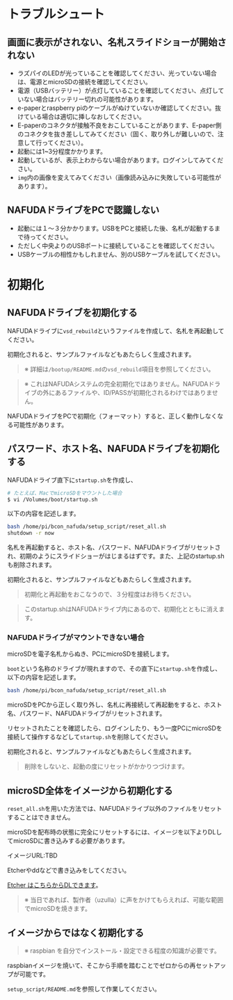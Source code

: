トラブルシュート
==============

## 画面に表示がされない、名札スライドショーが開始されない

- ラズパイのLEDが光っていることを確認してください、光っていない場合は、電源とmicroSDの接続を確認してください。
- 電源（USBバッテリー）が点灯していることを確認してください、点灯していない場合はバッテリー切れの可能性があります。
- e-paperとraspberry piのケーブルがぬけていないか確認してください。抜けている場合は適切に挿しなおしてください。
- E-paperのコネクタが接触不良をおこしていることがあります、E-paper側のコネクタを抜き差ししてみてください（固く、取り外しが難しいので、注意して行ってください）。
- 起動には1~3分程度かかります。
- 起動しているが、表示上わからない場合があります。ログインしてみてください。
- `img`内の画像を変えてみてください（画像読み込みに失敗している可能性があります）。


## NAFUDAドライブをPCで認識しない

- 起動には１〜３分かかります。USBをPCと接続した後、名札が起動するまで待ってください。
- ただしく中央よりのUSBポートに接続していることを確認してください。
- USBケーブルの相性かもしれません、別のUSBケーブルを試してください。


# 初期化

## NAFUDAドライブを初期化する

NAFUDAドライブに`vsd_rebuild`というファイルを作成して、名札を再起動してください。

初期化されると、サンプルファイルなどもあたらしく生成されます。

> ※ 詳細は`/bootup/README.md`の`vsd_rebuild`項目を参照してください。

> ※ これはNAFUDAシステムの完全初期化ではありません。NAFUDAドライブの外にあるファイルや、ID/PASSが初期化されるわけではありません。

NAFUDAドライブをPCで初期化（フォーマット）すると、正しく動作しなくなる可能性があります。


## パスワード、ホスト名、NAFUDAドライブを初期化する

NAFUDAドライブ直下に`startup.sh`を作成し、

```bash
# たとえば、MacでmicroSDをマウントした場合
$ vi /Volumes/boot/startup.sh
```

以下の内容を記述します。

```bash
bash /home/pi/bcon_nafuda/setup_script/reset_all.sh
shutdown -r now
```

名札を再起動すると、ホスト名、パスワード、NAFUDAドライブがリセットされ、初期のようにスライドショーがはじまるはずです。また、上記のstartup.shも削除されます。

初期化されると、サンプルファイルなどもあたらしく生成されます。

> 初期化と再起動をおこなうので、３分程度はお待ちください。

> このstartup.shはNAFUDAドライブ内にあるので、初期化とともに消えます。


### NAFUDAドライブがマウントできない場合

microSDを電子名札からぬき、PCにmicroSDを接続します。

`boot`という名称のドライブが現れますので、その直下に`startup.sh`を作成し、以下の内容を記述します。

```bash
bash /home/pi/bcon_nafuda/setup_script/reset_all.sh
```

microSDをPCから正しく取り外し、名札に再接続して再起動をすると、ホスト名、パスワード、NAFUDAドライブがリセットされます。

リセットされたことを確認したら、ログインしたり、もう一度PCにmicroSDを接続して操作するなどして`startup.sh`を削除してください。

初期化されると、サンプルファイルなどもあたらしく生成されます。

> 削除をしないと、起動の度にリセットがかかりつづけます。


## microSD全体をイメージから初期化する

`reset_all.sh`を用いた方法では、NAFUDAドライブ以外のファイルをリセットすることはできません。

microSDを配布時の状態に完全にリセットするには、イメージを以下よりDLしてmicroSDに書き込みする必要があります。

イメージURL:TBD

Etcherやddなどで書き込みをしてください。

[Etcher はこちらからDLできます](https://etcher.io/)。

> ※ 当日であれば、製作者（uzulla）に声をかけてもらえれば、可能な範囲でmicroSDを焼きます。


## イメージからではなく初期化する

> ※ raspbian を自分でインストール・設定できる程度の知識が必要です。

raspbianイメージを焼いて、そこから手順を踏むことでゼロからの再セットアップが可能です。

`setup_script/README.md`を参照して作業してください。

